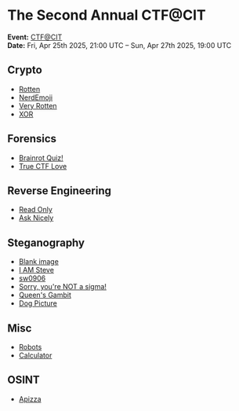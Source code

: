 # The Second Annual CTF@CIT
**Event:** [CTF@CIT](https://ctf.cyber-cit.club/)  
**Date:** Fri, Apr 25th 2025, 21:00 UTC – Sun, Apr 27th 2025, 19:00 UTC

## Crypto
- [Rotten](crypto/rotten.ipynb)
- [NerdEmoji](crypto/emoji.ipynb)
- [Very Rotten](crypto/very_rotten.ipynb)
- [XOR](crypto/xor.ipynb)
  
## Forensics
- [Brainrot Quiz!](forensics/brain.ipynb)
- [True CTF Love](forensics/true.ipynb)

## Reverse Engineering
- [Read Only](reverse/read.ipynb)
- [Ask Nicely](reverse/ask.ipynb)

## Steganography
- [Blank image](Steganography/blank.ipynb)
- [I AM Steve](Steganography/steve.ipynb)
- [sw0906](Steganography/sw0906.ipynb)
- [Sorry, you're NOT a sigma!](Steganography/sorry.ipynb)
- [Queen's Gambit](Steganography/queen.ipynb)
- [Dog Picture](Steganography/dog.ipynb)
  
## Misc
- [Robots](misc/robots.ipynb)
- [Calculator](misc/calc.ipynb)

## OSINT
- [Apizza](osint/apizza.ipynb)
